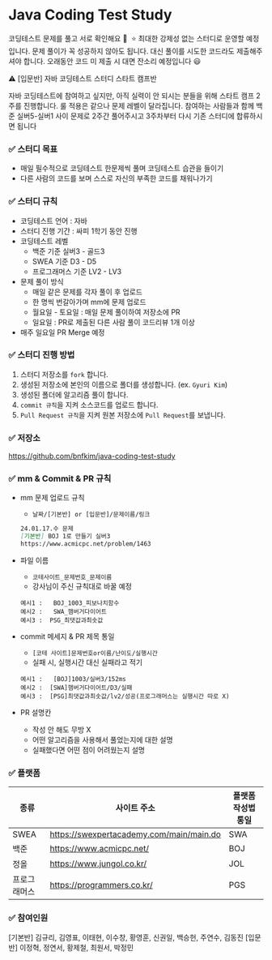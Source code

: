 # Java Coding Test Study

코딩테스트 문제를 풀고 서로 확인해요 🙂 
⭐ 최대한 강제성 없는 스터디로 운영할 예정입니다. 문제 풀이가 꼭 성공하지 않아도 됩니다. 대신 풀이를 시도한 코드라도 제출해주셔야 합니다. 오래동안 코드 미 제출 시 대면 잔소리 예정입니다 😃

⚠️ [입문반] 자바 코딩테스트 스터디 스타트 캠프반 

자바 코딩테스트에 참여하고 싶지만, 아직 실력이 안 되시는 분들을 위해 스타트 캠프 2주를 진행합니다. 룰 적용은 같으나 문제 레벨이 달라집니다. 참여하는 사람들과 함께 백준 실버5-실버1 사이 문제로 2주간 풀어주시고 3주차부터 다시 기존 스터디에 합류하시면 됩니다

### ✅ 스터디 목표

- 매일 필수적으로 코딩테스트 한문제씩 풀며 코딩테스트 습관을 들이기
- 다른 사람의 코드를 보며 스스로 자신의 부족한 코드를 채워나가기

### ✅ 스터디 규칙

- 코딩테스트 언어 : 자바
- 스터디 진행 기간 : 싸피 1학기 동안 진행
- 코딩테스트 레벨
    - 백준 기준 실버3 - 골드3
    - SWEA 기준 D3 - D5
    - 프로그래머스 기준 LV2 - LV3
- 문제 풀이 방식
    - 매일 같은 문제를 각자 풀이 후 업로드
    - 한 명씩 번갈아가며 mm에 문제 업로드
    - 월요일 - 토요일 : 매일 문제 풀이하여 저장소에 PR
    - 일요일 : PR로 제출된 다른 사람 풀이 코드리뷰 1개 이상
- 매주 일요일 PR Merge 예정

### ✅ 스터디 진행 방법

1. 스터디 저장소를 `fork` 합니다.
2. 생성된 저장소에 본인의 이름으로 폴더를 생성합니다. (ex. `Gyuri Kim`)
3. 생성된 폴더에 알고리즘 풀이 합니다.
4. `commit 규칙`을 지켜 소스코드를 업로드 합니다.
5. `Pull Request 규칙`을 지켜 원본 저장소에 `Pull Request`를 보냅니다.

### ✅ 저장소

https://github.com/bnfkim/java-coding-test-study

### ✅ mm & Commit & PR 규칙

- mm 문제 업로드 규칙
    - `날짜/[기본반] or [입문반]/문제이름/링크`
    
    ```markdown
    24.01.17.수 문제
    [기본반] BOJ 1로 만들기 실버3
    https://www.acmicpc.net/problem/1463
    ```
    
- 파일 이름
    - `코테사이트_문제번호_문제이름`
    - 강사님이 주신 규칙대로 바꿀 예정
    
    ```
    예시1 :	BOJ_1003_피보나치함수
    예시2 :	SWA_햄버거다이어트
    예시3 :  PSG_최댓값과최솟값
    ```
    
- commit 메세지 & PR 제목 통일
    - `[코테 사이트]문제번호or이름/난이도/실행시간`
    - 실패 시, 실행시간 대신 실패라고 적기
    
    ```
    예시1 :	[BOJ]1003/실버3/152ms
    예시2 :  [SWA]햄버거다이어트/D3/실패
    예시3 :  [PSG]최댓값과최솟값/lv2/성공(프로그래머스는 실행시간 따로 X)
    ```
    
- PR 설명칸
    - 작성 안 해도 무방 X
    - 어떤 알고리즘을 사용해서 풀었는지에 대한 설명
    - 실패했다면 어떤 점이 어려웠는지 설명

### ✅ 플랫폼
| 종류 | 사이트 주소 | 플랫폼 작성법 통일 |
| --- | --- | --- |
| SWEA | https://swexpertacademy.com/main/main.do | SWA |
| 백준 | https://www.acmicpc.net/ | BOJ |
| 정올 | https://www.jungol.co.kr/ | JOL |
| 프로그래머스 | https://programmers.co.kr/ | PGS |


### ✅ 참여인원
[기본반]
김규리, 김영표, 이태현, 이수창, 황영훈, 신권일, 백승헌, 주연수, 김동진
[입문반]
이정혁, 정연서, 황제철, 최원서, 박정민

